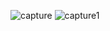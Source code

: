 ![capture](https://cloud.githubusercontent.com/assets/17029783/14385036/349d1518-fd53-11e5-975d-4a9f05b79028.PNG)
![capture1](https://cloud.githubusercontent.com/assets/17029783/14385037/3645605a-fd53-11e5-9021-536044b40dc7.PNG)

